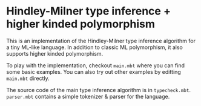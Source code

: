 # Hindley-Milner type inference + higher kinded polymorphism

This is an implementation of the Hindley-Milner type inference algorithm for a tiny ML-like language.
In addition to classic ML polymorphism, it also supports higher kinded polymorphism.

To play with the implementation, checkout `main.mbt` where you can find some basic examples.
You can also try out other examples by editting `main.mbt` directly.

The source code of the main type inference algorithm is in `typecheck.mbt`.
`parser.mbt` contains a simple tokenizer & parser for the language.
